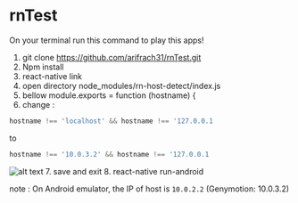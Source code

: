 # rnTest
On your terminal run this command to play this apps!

1. git clone https://github.com/arifrach31/rnTest.git
2. Npm install 
3. react-native link
4. open directory node_modules/rn-host-detect/index.js
5. bellow module.exports = function (hostname) {
6. change : 
```javascript
hostname !== 'localhost' && hostname !== '127.0.0.1 
```
to
```javascript
hostname !== '10.0.3.2' && hostname !== '127.0.0.1 
```
![alt text](https://image.ibb.co/kQCFMy/photo6242119208615913439.jpg)
7. save and exit
8. react-native run-android

note : On Android emulator, the IP of host is `10.0.2.2` (Genymotion: 10.0.3.2)
